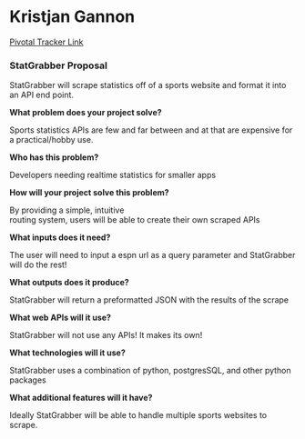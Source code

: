 # Kristjan Gannon

[Pivotal Tracker Link](https://www.pivotaltracker.com/n/projects/1912999)

### StatGrabber Proposal

StatGrabber will scrape statistics off of a sports website and format it into an API end point.

**What problem does your project solve?**

Sports statistics APIs are few and far between and at that are expensive for a practical/hobby use.

**Who has this problem?**

Developers needing realtime statistics for smaller apps

**How will your project solve this problem?**

By providing a simple, intuitive  
routing system, users will be able to create their own scraped APIs


**What inputs does it need?**

The user will need to input a espn url as a query parameter and StatGrabber will do the rest!  

**What outputs does it produce?**

StatGrabber will return a preformatted JSON with the results of the scrape

**What web APIs will it use?**

StatGrabber will not use any APIs! It makes its own!

**What technologies will it use?**

StatGrabber uses a combination of python, postgresSQL, and other python packages

**What additional features will it have?**

Ideally StatGrabber will be able to handle multiple sports websites to scrape.
